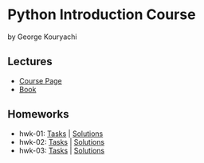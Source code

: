 # Python Introduction Course

by George Kouryachi

## Lectures

- [Course Page](http://uneex.ru/LecturesCMC/PythonIntro2018)
- [Book](http://greenteapress.com/thinkpython2/html/index.html)

## Homeworks

- hwk-01: [Tasks]() | [Solutions]()
- hwk-02: [Tasks](http://uneex.ru/LecturesCMC/PythonIntro2018/03_ConditionalsRecursion) |
  [Solutions](/hwk-02)
- hwk-03: [Tasks](http://uneex.ru/LecturesCMC/PythonIntro2018/04_CircleSequence) |
  [Solutions](/hwk-03)
